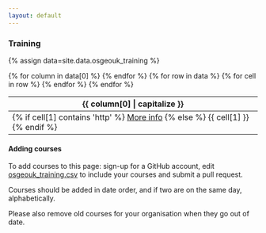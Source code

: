 ```yaml
---
layout: default
---
```


### Training

{% assign data=site.data.osgeouk_training %}

<table>
    <thead>
    {% for column in data[0] %}
        <th>{{ column[0] | capitalize }}</th>
    {% endfor %}
    </thead>
    <tbody>
    {% for row in data %}
        <tr>
        {% for cell in row %}
            <td>
            {% if cell[1] contains 'http' %}
                <a href="{{ cell[1] }}">More info</a>
            {% else %}
                {{ cell[1] }}
            {% endif %}
            </td>
        {% endfor %}
        </tr>
    {% endfor %}
    </tbody>
</table>

#### Adding courses

To add courses to this page: sign-up for a GitHub account, edit [osgeouk_training.csv](https://github.com/osgeouk/website/blob/gh-pages/_data/osgeouk_training.csv) to include your courses and submit a pull request.

Courses should be added in date order, and if two are on the same day, alphabetically. 

Please also remove old courses for your organisation when they go out of date.
